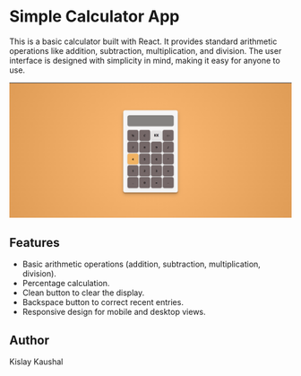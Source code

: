 # Simple Calculator App

This is a basic calculator built with React. It provides standard arithmetic operations like addition, subtraction, multiplication, and division. The user interface is designed with simplicity in mind, making it easy for anyone to use.

![Calculator Screenshot](src/Images/calci_image.png) <!-- Replace 'path/to/screenshot.png' with the actual path to your screenshot if you have one -->

## Features

- Basic arithmetic operations (addition, subtraction, multiplication, division).
- Percentage calculation.
- Clean button to clear the display.
- Backspace button to correct recent entries.
- Responsive design for mobile and desktop views.



## Author
Kislay Kaushal
